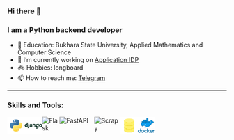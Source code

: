 ### Hi there 👋

<!--
**Olga-Zholudeva/Olga-Zholudeva** is a ✨ _special_ ✨ repository because its `README.md` (this file) appears on your GitHub profile.

Here are some ideas to get you started:

- 🔭 I’m currently working on ...
- 🌱 I’m currently learning ...
- 👯 I’m looking to collaborate on ...
- 🤔 I’m looking for help with ...
- 💬 Ask me about ...
- 📫 How to reach me: ...
- 😄 Pronouns: ...
- ⚡ Fun fact: ...
-->
### I am a Python backend developer
- :office: Education: Bukhara State University, Applied Mathematics and Computer Science
- 🔭 I’m currently working on [Application IDP](https://github.com/Olga-Zholudeva/Individual_development_plan)
- :bike: Hobbies: longboard
- 📫 How to reach me: [Telegram](https://t.me/oljoludeva)

___

### Skills and Tools:

<img align='left' alt='Python' width='40px' src='https://raw.githubusercontent.com/github/explore/80688e429a7d4ef2fca1e82350fe8e3517d3494d/topics/python/python.png'/>
<img align='left' alt='Django' width='40px' src='https://raw.githubusercontent.com/github/explore/7456fdff59816d37ef383a6c8f32a26ff7332db2/topics/django/django.png'/>
<img align='left' alt='Flask' width='40px' src='https://yandex.ru/images/search?pos=0&from=tabbar&img_url=https%3A%2F%2Flogodix.com%2Flogo%2F803750.png&text=Flask&rpt=simage&lr=35'/>
<img align='left' alt='FastAPI' width='80px' src='https://fastapi.tiangolo.com/img/logo-margin/logo-teal.png'/>
<img align='left' alt='Scrapy' width='60px' src='https://avatars.mds.yandex.net/i?id=2556e79a8bba118cda60d2b8fd7df43006fb1892-5888427-images-thumbs&n=13'/>
<img align='left' alt='Database' width='40px' src='https://raw.githubusercontent.com/github/explore/13295c57999765ac9ffa3281942a72ab08b79de2/topics/database/database.png'/>
<img align='left' alt='Docker' width='40px' src='https://raw.githubusercontent.com/github/explore/80688e429a7d4ef2fca1e82350fe8e3517d3494d/topics/docker/docker.png'/>

